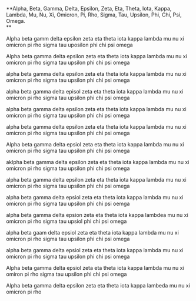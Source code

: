 **Alpha, Beta, Gamma, Delta, Epsilon, Zeta, Eta, Theta, Iota, Kappa, Lambda, Mu, Nu, Xi, Omicron, Pi, Rho, Sigma, Tau, Upsilon, Phi, Chi, Psi, Omega.  
**


Alpha beta gamm delta epsilon zeta eta theta iota kappa lambda mu nu xi omicron pi rho sigma tau uposilon phi chi psi omega


Alpha beta gamma delta epsilon zeta eta theta iota kappa lambda mu nu xi omicron pi rho sigma tau upsilon phi chi psi omega

alpha beta gamma delta epsilon zeta eta theta iota kappa lambda mu nu xi omicron pi rho sigma tau upsilon phi chi psi omega

alpha beta gamma delta episol zeta eta theta iota kappa lambda mu nu xi omicron pi rho sigma tau upsilon phi chi psi omega


alpha beta gamma delta epsilon zeta eta theta iota kappa lambda mu nu xi omicron pi rho sigma tau upsilon phi chi psi omega

alpha beta gamma delta epsilon zeta eta theta iota kappa lambda mu nu xi omicron pi rho sigma tau upsilon phi chi psi omega

Alpha beta gamma delta epsiol zeta eta theta iota kappa lambda mu nu xi omicron pi rho sigma tau upsilon phi chi psi omega

aklpha beta gamma delta epsilon zeta eta theta iota kappa lambda mu nu xi omicron pi rho sigma tau upsilon phi chi psi omega

alpha beta gamma delta epsilon zeta eta theta iota kappa lambda mu nu xi omicron pi rho sigma tau upsilon phi chi psi omega

alpha beta gamma delta epsiol zeta eta theta iota kappa lambda mu nu xi omicron pi rho sigma tau upsilon phi chi psi oemga









alpha beta gamma delta epsion zeta eta theta iota kappa lambdea mu nu xi omicron pi rho sigma tau upsiol phi chi psi omega






alpha beta gaam delta epsiol zeta eta theta iota kappa lambda mu nu xi omicron pi rho sigma tau upsilon phi chi psi omega























alpha beta gamma delta epsiol zeta eta theta iota kappa lambda mu nu xi omicron pi rho sigma tau upsilon phi chi psi omega
















Alpha beta gamma delta epsiol zeta eta theta iota kappa lambda mu nu xi omiron pi rho sigma tau upsilon phi chi psi omega







Alpha beta gamma delta epsilon zeta eta theta iota kappa lambeda mu nu xi omicron pi rho 